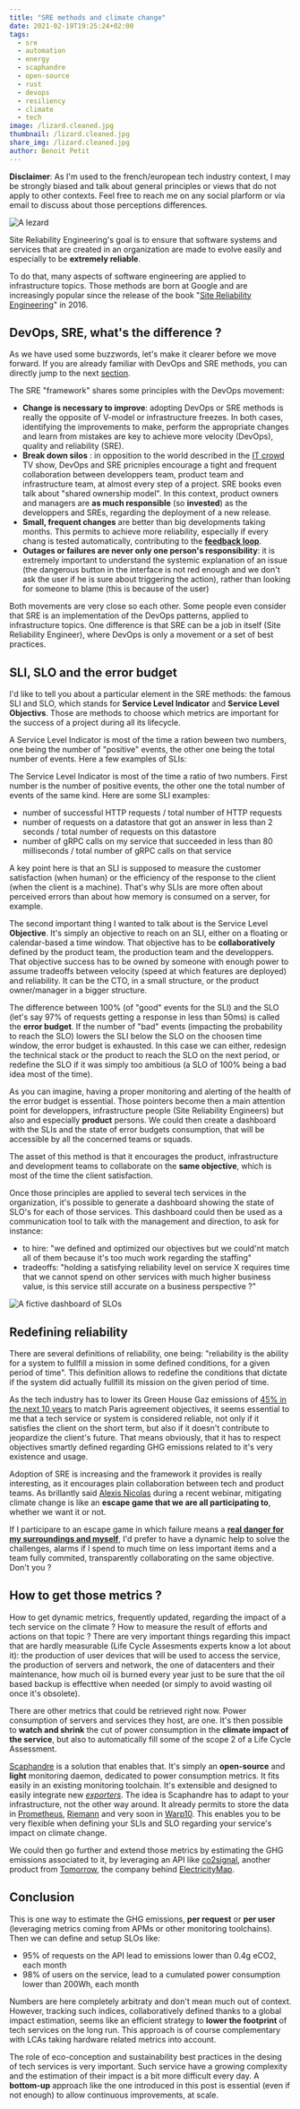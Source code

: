 ```yaml
---
title: "SRE methods and climate change"
date: 2021-02-19T19:25:24+02:00
tags:
  - sre
  - automation
  - energy
  - scaphandre
  - open-source
  - rust
  - devops
  - resiliency
  - climate
  - tech
image: /lizard.cleaned.jpg
thumbnail: /lizard.cleaned.jpg
share_img: /lizard.cleaned.jpg
author: Benoit Petit
---
```


**Disclaimer**: As I'm used to the french/european tech industry context, I may be strongly biased and talk about general principles or views that do not apply to other contexts. Feel free to reach me on any social plarform or via email to discuss about those perceptions differences.

![A lezard](/lizard.cleaned.jpg)

Site Reliability Engineering's goal is to ensure that software systems and services that are created in an organization are made to evolve easily and especially to be **extremely reliable**.

 To do that, many aspects of software engineering are applied to infrastructure topics. Those methods are born at Google and are increasingly popular since the release of the book "[Site Reliability Engineering](https://sre.google/sre-book/table-of-contents/)" in 2016.
 
## DevOps, SRE, what's the difference ?

As we have used some buzzwords, let's make it clearer before we move forward. If you are already familiar with DevOps and SRE methods, you can directly jump to the next [section](#sli-slo-and-the-error-budget).

The SRE "framework" shares some principles with the DevOps movement:

- **Change is necessary to improve**: adopting DevOps or SRE methods is really the opposite of V-model or infrastructure freezes. In both cases, identifying the improvements to make, perform the appropriate changes and learn from mistakes are key to achieve more velocity (DevOps), quality and reliability (SRE).
- **Break down silos** : in opposition to the world described in the [IT crowd](https://fr.wikipedia.org/wiki/The_IT_Crowd) TV show, DevOps and SRE pricniples encourage a tight and frequent collaboration between developpers team, product team and infrastructure team, at almost every step of a project. SRE books even talk about "shared ownership model". In this context, product owners and managers are **as much responsible** (so **invested**) as the developpers and SREs, regarding the deployment of a new release.
- **Small, frequent changes** are better than big developments taking months. This  permits to achieve more reliability, especially if every chang is tested automatically, contributing to the [**feedback loop**](https://devops.com/faster-feedback/).
- **Outages or failures are never only one person's responsibility**: it is extremely important to understand the systemic explanation of an issue (the dangerous button in the interface is not red enough and we don't ask the user if he is sure about triggering the action), rather than looking for someone to blame (this is because of the user)

Both movements are very close so each other. Some people even consider that SRE is an implementation of the DevOps patterns, applied to infrastructure topics. One difference is that SRE can be a job in itself (Site Reliability Engineer), where DevOps is only a movement or a set of best practices.

## SLI, SLO and the error budget

I'd like to tell you about a particular element in the SRE methods: the famous SLI and SLO, which stands for **Service Level Indicator** and **Service Level Objectivs**. Those are methods to choose which metrics are important for the success of a project during all its lifecycle.

A Service Level Indicator is most of the time a ration beween two numbers, one being the number of "positive" events, the other one being the total number of events. Here a few examples of SLIs:

The Service Level Indicator is most of the time a ratio of two numbers. First number is the number of positive events, the other one the total number of events of the same kind. Here are some SLI examples:

- number of successful HTTP requests / total number of HTTP requests
- number of requests on a datastore that got an answer in less than 2 seconds / total number of requests on this datastore
- number of gRPC calls on my service that succeeded in less than 80 milliseconds / total number of gRPC calls on that service

A key point here is that an SLI is supposed to measure the customer satisfaction (when human) or the efficiency of the response to the client (when the client is a machine). That's why SLIs are more often about perceived errors than about how memory is consumed on a server, for example.

The second important thing I wanted to talk about is the Service Level **Objective**. It's simply an objective to reach on an SLI, either on a floating or calendar-based a time window. That objective has to be **collaboratively** defined by the product team, the production team and the developpers. That objective success has to be owned by someone with enough power to assume tradeoffs between velocity (speed at which features are deployed) and reliability. It can be the CTO, in a small structure, or the product owner/manager in a bigger structure.

The difference between 100% (of "good" events for the SLI) and the SLO (let's say 97% of requests getting a response in less than 50ms) is called the **error budget**. If the number of "bad" events (impacting the probability to reach the SLO) lowers the SLI below the SLO on the choosen time window, the error budget is exhausted. In this case we can either, redesign the technical stack or the product to reach the SLO on the next period, or redefine the SLO if it was simply too ambitious (a SLO of 100% being a bad idea most of the time).

As you can imagine, having a proper monitoring and alerting of the health of the error budget is essential. Those pointers become then a main attention point for developpers, infrastructure people (Site Reliability Engineers) but also and especially **product** persons. We could then create a dashboard with the SLIs and the state of error budgets consumption, that will be accessible by all the concerned teams or squads.

The asset of this method is that it encourages the product, infrastructure and development teams to collaborate on the **same objective**, which is most of the time the client satisfaction.

Once those principles are applied to several tech services in the organization, it's possible to generate a dashboard showing the state of SLO's for each of those services. This dashboard could then be used as a communication tool to talk with the management and direction, to ask for instance:
- to hire: "we defined and optimized our objectives but we could'nt match all of them because it's too much work regarding the staffing"
- tradeoffs: "holding a satisfying reliability level on service X requires time that we cannot spend on other services with much higher business value, is this service still accurate on a business perspective ?"

![A fictive dashboard of SLOs](/slo-dashboard.png)

## Redefining reliability

There are several definitions of reliability, one being: "reliability is the ability for a system to fullfill a mission in some defined conditions, for a given period of time". This definition allows to redefine the conditions that dictate if the system did actually fullfill its mission on the given period of time.

As the tech industry has to lower its Green House Gaz emissions of [45% in the next 10 years](https://www.itu.int/en/mediacentre/Pages/PR04-2020-ICT-industry-to-reduce-greenhouse-gas-emissions-by-45-percent-by-2030.aspx) to match Paris agreement objectives, it seems essential to me that a tech service or system is considered reliable, not only if it satisfies the client on the short term, but also if it doesn't contribute to jeopardize the client's future. That means obviously, that it has to respect objectives smartly defined regarding GHG emissions related to it's very existence and usage.

Adoption of SRE is increasing and the framework it provides is really interesting, as it encourages plain collaboration between tech and product teams. As brillantly said [Alexis Nicolas](https://www.linkedin.com/in/alexis8nicolas/) during a recent  webinar, mitigating climate change is like an **escape game that we are all participating to**, whether we want it or not.

If I participare to an escape game in which failure means a [**real danger for my surroundings and myself**](https://meteofrance.com/actualites-et-dossiers/actualites/meteo-france-eclaire-le-climat-en-france-jusquen-2100), I'd prefer to have a dynamic help to solve the challenges, alarms if I spend to much time on less important items and a team fully commited, transparently collaborating on the same objective. Don't you ?

## How to get those metrics ?

How to get dynamic metrics, frequently updated, regarding the impact of a tech service on the climate ? How to measure the result of efforts and actions on that topic ? There are very important things regarding this impact that are hardly measurable (Life Cycle Assesments experts know a lot about it): the production of user devices that will be used to access the service, the production of servers and network, the one of datacenters and their maintenance, how much oil is burned every year just to be sure that the oil based backup is effecttive when needed (or simply to avoid wasting oil once it's obsolete).

There are other metrics that could be retrieved right now. Power consumption of servers and services they host, are one. It's then possible to **watch and shrink** the cut of power consumption in the **climate impact of the service**, but also to automatically fill some of the scope 2 of a Life Cycle Assessment.

[Scaphandre](https://github.com/hubblo-org/scaphandre/) is a solution that enables that. It's simply an **open-source** and **light** monitoring daemon, dedicated to power consumption metrics. It fits easily in an existing monitoring toolchain. It's extensible and designed to easily integrate new *[exporters](https://hubblo-org.github.io/scaphandre/explanations/internal-structure.html)*. The idea is Scaphandre has to adapt to your infrastructure, not the other way around. It already permits to store the data in [Prometheus](https://prometheus.io), [Riemann](http://riemann.io) and very soon in [Warp10](https://www.warp10.io). This enables you to be very flexible when defining your SLIs and SLO regarding your service's impact on climate change.

We could then go further and extend those metrics by estimating the GHG emissions associated to it, by leveraging an API like [co2signal](https://docs.co2signal.com/#introduction), another product from [Tomorrow](https://www.tmrow.com/), the company behind [ElectricityMap](https://www.electricitymap.org/map).

## Conclusion

This is one way to estimate the GHG emissions, **per request** or **per user** (leveraging metrics coming from APMs or other monitoring toolchains). Then we can define and setup SLOs like:
- 95% of requests on the API lead to emissions lower than 0.4g eCO2, each month
- 98% of users on the service, lead to a cumulated power consumption lower than 200Wh, each month

Numbers are here completely arbitraty and don't mean much out of context. However, tracking such indices, collaboratively defined thanks to a global impact estimation, seems like an efficient strategy to **lower the footprint** of tech services on the long run. This approach is of course complementary with LCAs taking hardware related metrics into account.

The role of eco-conception and sustainability best practices in the desing of tech services is very important. Such service have a growing complexity and the estimation of their impact is a bit more difficult every day. A **bottom-up** approach like the one introduced in this post is essential (even if not enough) to allow continuous improvements, at scale.
